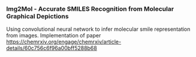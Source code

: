### Img2Mol - Accurate SMILES Recognition from Molecular Graphical Depictions
Using convolutional neural network to infer molecular smile representation from images.
Implementation of paper https://chemrxiv.org/engage/chemrxiv/article-details/60c756c6f96a00bff5288b68
